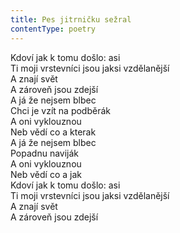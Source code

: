 ```yaml
---
title: Pes jitrničku sežral
contentType: poetry
---
```


<section>

Kdoví jak k tomu došlo: asi  
Ti moji vrstevníci jsou jaksi vzdělanější  
A znají svět  
A zároveň jsou zdejší  
A já že nejsem blbec  
Chci je vzít na podběrák  
A oni vyklouznou  
Neb vědí co a kterak  
A já že nejsem blbec  
Popadnu naviják  
A oni vyklouznou  
Neb vědí co a jak  
Kdoví jak k tomu došlo: asi  
Ti moji vrstevníci jsou jaksi vzdělanější  
A znají svět  
A zároveň jsou zdejší

</section>
